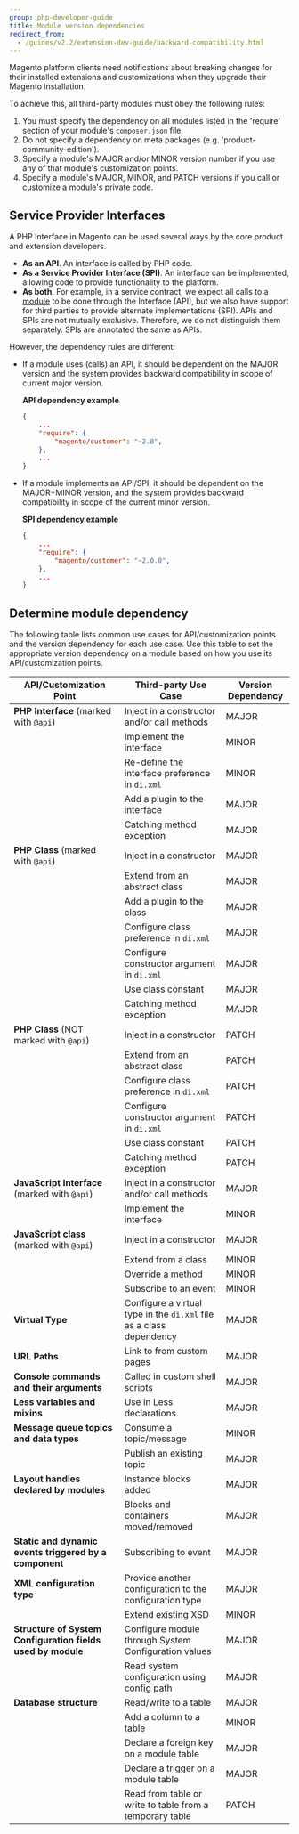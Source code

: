 ```yaml
---
group: php-developer-guide
title: Module version dependencies
redirect_from:
  - /guides/v2.2/extension-dev-guide/backward-compatibility.html
---
```


Magento platform clients need notifications about breaking changes for their installed extensions and customizations when they upgrade their Magento installation.

To achieve this, all third-party modules must obey the following rules:

1. You must specify the dependency on all modules listed in the 'require' section of your module's `composer.json` file.
2. Do not specify a dependency on meta packages (e.g. 'product-community-edition').
3. Specify a module's MAJOR and/or MINOR version number if you use any of that module's customization points.
4. Specify a module's MAJOR, MINOR, and PATCH versions if you call or customize a module's private code.

## Service Provider Interfaces

A PHP Interface in Magento can be used several ways by the core product and extension developers.

* **As an API**. An interface is called by PHP code.
* **As a Service Provider Interface (SPI)**. An interface can be implemented, allowing code to provide functionality to the platform.
* **As both**. For example, in a service contract, we expect all calls to a [module](https://glossary.magento.com/module) to be done through the Interface (API), but we also have support for third parties to provide alternate implementations (SPI).
APIs and SPIs are not mutually exclusive. Therefore, we do not distinguish them separately. SPIs are annotated the same as APIs.

However, the dependency rules are different:

* If a module uses (calls) an API, it should be dependent on the MAJOR version and the system provides backward compatibility in scope of current major version.

  **API dependency example**

    ```json
    {
        ...
        "require": {
            "magento/customer": "~2.0",
        },
        ...
    }
    ```

* If a module implements an API/SPI, it should be dependent on the MAJOR+MINOR version, and the system provides backward compatibility in scope of the current minor version.

   **SPI dependency example**

    ```json
    {
        ...
        "require": {
            "magento/customer": "~2.0.0",
        },
        ...
    }
    ```

## Determine module dependency

The following table lists common use cases for API/customization points and the version dependency for each use case.
Use this table to set the appropriate version dependency on a module based on how you use its API/customization points.

| API/Customization Point | Third-party Use Case| Version Dependency |
| ----------------------------------------------------------- | ------------------------------------------------------------------------------------------------------- | ------------------ |
| **PHP Interface** (marked with `@api`)| Inject in a constructor and/or call methods | MAJOR|
| | Implement the interface | MINOR|
| | Re-define the interface preference in `di.xml`| MINOR|
| | Add a plugin to the interface | MAJOR|
| | Catching method exception | MAJOR|
| **PHP Class** (marked with `@api`)| Inject in a constructor | MAJOR|
| | Extend from an abstract class | MAJOR|
| | Add a plugin to the class | MAJOR|
| | Configure class preference in `di.xml`| MAJOR|
| | Configure constructor argument in `di.xml`| MAJOR|
| | Use class constant| MAJOR|
| | Catching method exception | MAJOR|
| **PHP Class** (NOT marked with `@api`)| Inject in a constructor | PATCH|
| | Extend from an abstract class | PATCH|
| | Configure class preference in `di.xml`| PATCH|
| | Configure constructor argument in `di.xml`| PATCH|
| | Use class constant| PATCH|
| | Catching method exception | PATCH|
| **JavaScript Interface** (marked with `@api`) | Inject in a constructor and/or call methods | MAJOR|
| | Implement the interface | MINOR|
| **JavaScript class** (marked with `@api`) | Inject in a constructor | MAJOR|
| | Extend from a class | MINOR|
| | Override a method | MINOR|
| | Subscribe to an event| MINOR|
| **Virtual Type**| Configure a virtual type in the `di.xml` file as a class dependency | MAJOR|
| **URL Paths** | Link to from custom pages | MAJOR|
| **Console commands and their arguments**| Called in custom shell scripts| MAJOR|
| **Less variables and mixins** | Use in Less declarations| MAJOR|
| **Message queue topics and data types** | Consume a topic/message | MINOR|
| | Publish an existing topic | MAJOR|
| **Layout handles declared by modules**| Instance blocks added | MAJOR|
| | Blocks and containers moved/removed | MAJOR|
| **Static and dynamic events triggered by a component**| Subscribing to event| MAJOR|
| **XML configuration type**| Provide another configuration to the configuration type | MAJOR|
| | Extend existing XSD | MINOR|
| **Structure of System Configuration fields used by module** | Configure module through System Configuration values| MAJOR|
| | Read system configuration using config path | MAJOR|
| **Database structure**| Read/write to a table | MAJOR|
| | Add a column to a table | MINOR|
| | Declare a foreign key on a module table | MAJOR|
| | Declare a trigger on a module table | MAJOR|
| | Read from table or write to table from a temporary table| PATCH|
